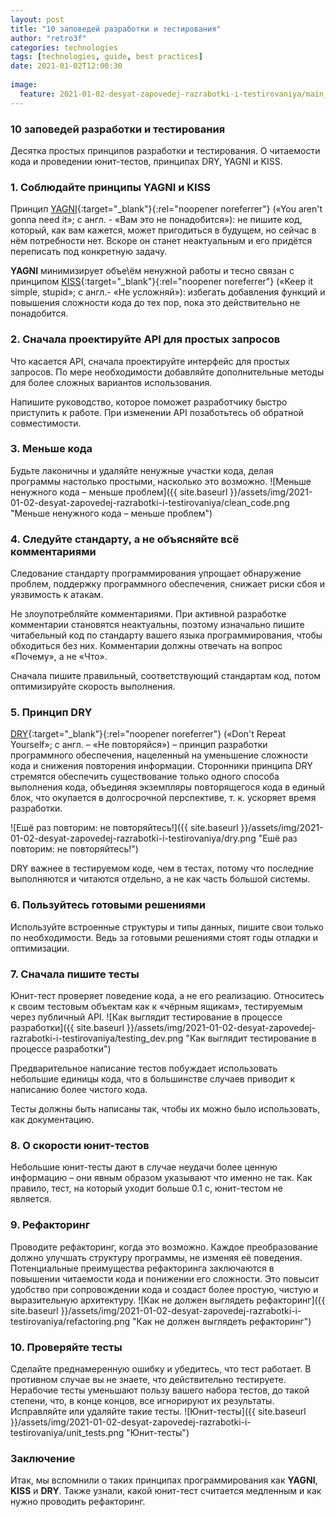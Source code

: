 ```yaml
---
layout: post
title: "10 заповедей разработки и тестирования"
author: "retro3f"
categories: technologies
tags: [technologies, guide, best practices]
date: 2021-01-02T12:00:30
 
image:
  feature: 2021-01-02-desyat-zapovedej-razrabotki-i-testirovaniya/main_principle.jpg
---
```


### 10 заповедей разработки и тестирования

Десятка простых принципов разработки и тестирования. О читаемости кода и проведении юнит-тестов, принципах DRY, YAGNI и KISS.

### 1. Соблюдайте принципы YAGNI и KISS

Принцип 
[YAGNI](https://ru.wikipedia.org/wiki/YAGNI){:target="_blank"}{:rel="noopener noreferrer"} («You aren't gonna need it»; с англ. - «Вам это не понадобится»): не пишите код, который, как вам кажется, может пригодиться в будущем, но сейчас в нём потребности нет. Вскоре он станет неактуальным и его придётся переписать под конкретную задачу.

**YAGNI** минимизирует объе\ём ненужной работы и тесно связан с принципом [KISS](https://ru.wikipedia.org/wiki/KISS_(%D0%BF%D1%80%D0%B8%D0%BD%D1%86%D0%B8%D0%BF)){:target="_blank"}{:rel="noopener noreferrer"} («Keep it simple, stupid»; с англ.- «Не усложняй»): избегать добавления функций и повышения сложности кода до тех пор, пока это действительно не понадобится.


### 2. Сначала проектируйте API для простых запросов
Что касается API, сначала проектируйте интерфейс для простых запросов. По мере необходимости добавляйте дополнительные методы для более сложных вариантов использования.

Напишите руководство, которое поможет разработчику быстро приступить к работе. При изменении API позаботьтесь об обратной совместимости.


### 3. Меньше кода
Будьте лаконичны и удаляйте ненужные участки кода, делая программы настолько простыми, насколько это возможно.
![Меньше ненужного кода – меньше проблем]({{ site.baseurl }}/assets/img/2021-01-02-desyat-zapovedej-razrabotki-i-testirovaniya/clean_code.png "Меньше ненужного кода – меньше проблем")


### 4. Следуйте стандарту, а не объясняйте всё комментариями
Следование стандарту программирования упрощает обнаружение проблем, поддержку программного обеспечения, снижает риски сбоя и уязвимость к атакам.

Не злоупотребляйте комментариями. При активной разработке комментарии становятся неактуальны, поэтому изначально пишите читабельный код по стандарту вашего языка программирования, чтобы обходиться без них. Комментарии должны отвечать на вопрос «Почему», а не «Что».

Сначала пишите правильный, соответствующий стандартам код, потом оптимизируйте скорость выполнения.


### 5. Принцип DRY
[DRY](https://ru.wikipedia.org/wiki/Don%E2%80%99t_repeat_yourself){:target="_blank"}{:rel="noopener noreferrer"} («Don't Repeat Yourself»; с англ. – «Не повторяйся») – принцип разработки программного обеспечения, нацеленный на уменьшение сложности кода и снижения повторения информации. Сторонники принципа DRY стремятся обеспечить существование только одного способа выполнения кода, объединяя экземпляры повторящегося кода в единый блок, что окупается в долгосрочной перспективе, т. к. ускоряет время разработки.

![Ешё раз повторим: не повторяйтесь!]({{ site.baseurl }}/assets/img/2021-01-02-desyat-zapovedej-razrabotki-i-testirovaniya/dry.png "Ешё раз повторим: не повторяйтесь!")

DRY важнее в тестируемом коде, чем в тестах, потому что последние выполняются и читаются отдельно, а не как часть большой системы.


### 6. Пользуйтесь готовыми решениями
Используйте встроенные структуры и типы данных, пишите свои только по необходимости. Ведь за готовыми решениями стоят годы отладки и оптимизации.


### 7. Сначала пишите тесты
Юнит-тест проверяет поведение кода, а не его реализацию. Относитесь к своим тестовым объектам как к «чёрным ящикам», тестируемым через публичный API.
![Как выглядит тестирование в процессе разработки]({{ site.baseurl }}/assets/img/2021-01-02-desyat-zapovedej-razrabotki-i-testirovaniya/testing_dev.png "Как выглядит тестирование в процессе разработки")

Предварительное написание тестов побуждает использовать небольшие единицы кода, что в большинстве случаев приводит к написанию более чистого кода.

Тесты должны быть написаны так, чтобы их можно было использовать, как документацию.


### 8. О скорости юнит-тестов
Небольшие юнит-тесты дают в случае неудачи более ценную информацию – они явным образом указывают что именно не так. Как правило, тест, на который уходит больше 0.1 с, юнит-тестом не является.


### 9. Рефакторинг
Проводите рефакторинг, когда это возможно. Каждое преобразование должно улучшать структуру программы, не изменяя её поведения. Потенциальные преимущества рефакторинга заключаются в повышении читаемости кода и понижении его сложности. Это повысит удобство при сопровождении кода и создаст более простую, чистую и выразительную архитектуру.
![Как не должен выглядеть рефакторинг]({{ site.baseurl }}/assets/img/2021-01-02-desyat-zapovedej-razrabotki-i-testirovaniya/refactoring.png "Как не должен выглядеть рефакторинг")


### 10. Проверяйте тесты
Сделайте преднамеренную ошибку и убедитесь, что тест работает. В противном случае вы не знаете, что действительно тестируете. Нерабочие тесты уменьшают пользу вашего набора тестов, до такой степени, что, в конце концов, все игнорируют их результаты. Исправляйте или удаляйте такие тесты.
![Юнит-тесты]({{ site.baseurl }}/assets/img/2021-01-02-desyat-zapovedej-razrabotki-i-testirovaniya/unit_tests.png "Юнит-тесты")

 
### Заключение
Итак, мы вспомнили о таких принципах программирования как **YAGNI**, **KISS** и **DRY**. Также узнали, какой юнит-тест считается медленным и как нужно проводить рефакторинг.
